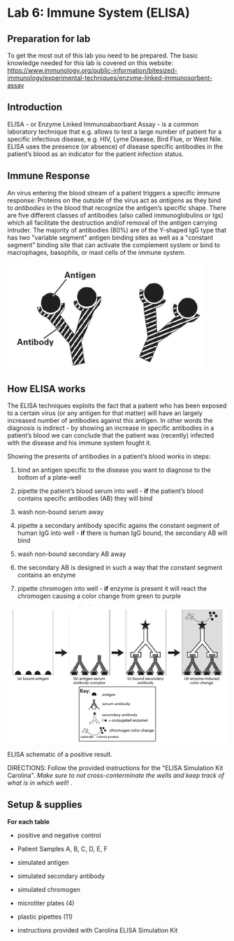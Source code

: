 # Lab 6: Immune System (ELISA)

## Preparation for lab

To get the most out of this lab you need to be prepared. The basic knowledge needed for this lab is covered on this website: https://www.immunology.org/public-information/bitesized-immunology/experimental-techniques/enzyme-linked-immunosorbent-assay

## Introduction

ELISA - or Enzyme Linked Immunoabsorbant Assay - is a common laboratory technique that e.g. allows to test a large number of patient for a specific infectious disease, e.g. HIV, Lyme Disease, Bird Flue, or West Nile. ELISA uses the presence (or absence) of disease specific antibodies in the patient’s blood as an indicator for the patient infection status.

## Immune Response

An virus entering the blood stream of a patient triggers a specific immune response: Proteins on the outside of the virus act as *antigens* as they bind to *antibodies* in the blood that recognize the antigen’s specific shape. There are five different classes of antibodies (also called immunoglobulins or Igs) which all facilitate the destruction and/of removal of the antigen carrying intruder. The majority of antibodies (80%) are of the Y-shaped IgG type that has two "variable segment" antigen binding sites as well as a "constant segment" binding site that can activate the complement system or bind to macrophages, basophils, or mast cells of the immune system.

![image](.\figures\ABs.png)



## How ELISA works

The ELISA techniques exploits the fact that a patient who has been exposed to a certain virus (or any antigen for that matter) will have an largely increased number of antibodies against this antigen. In other words the diagnosis is indirect - by showing an increase in specific antibodies in a patient’s blood we can conclude that the patient was (recently) infected with the disease and his immune system fought it.


Showing the presents of antibodies in a patient’s blood works in steps:

1. bind an antigen specific to the disease you want to diagnose to the bottom of a plate-well

2. pipette the patient’s blood serum into well - **if** the patient’s blood contains specific antibodies (AB) they will bind

3. wash non-bound serum away

4. pipette a secondary antibody specific agains the constant segment of human IgG into well - **if** there is human IgG bound, the secondary AB will bind

5. wash non-bound secondary AB away

6. the secondary AB is designed in such a way that the constant segment contains an enzyme

7. pipette chromogen into well - **if** enzyme is present it will react the chromogen causing a color change from green to purple


![](.\figures\ELISA.png)

ELISA schematic of a positive result.

DIRECTIONS: 
Follow the provided instructions for the "ELISA Simulation Kit Carolina". *Make sure to not cross-conterminate the wells and keep track of what is in which well!* .

## Setup & supplies

**For each table**

- positive and negative control

- Patient Samples A, B, C, D, E, F

- simulated antigen

- simulated secondary antibody

- simulated chromogen

- microtiter plates (4)

- plastic pipettes (11)

- instructions provided with Carolina ELISA Simulation Kit
